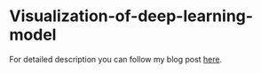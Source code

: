 # Visualization-of-deep-learning-model

For detailed description you can follow my blog post [here](https://punndeeplearningblog.com/tutorial/visualizing-deep-learning/).
